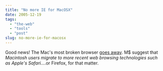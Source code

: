 ```yaml
---
title: "No more IE for MacOSX"
date: 2005-12-19
tags: 
  - "the-web"
  - "tools"
  - "post"
slug: no-more-ie-for-macosx
---
```


Good news! The Mac's most broken browser [goes away](http://www.microsoft.com/mac/products/internetexplorer/internetexplorer.aspx?pid=internetexplorer). M$ suggest that _Macintosh users migrate to more recent web browsing technologies such as Apple's Safari._...or Firefox, for that matter.
